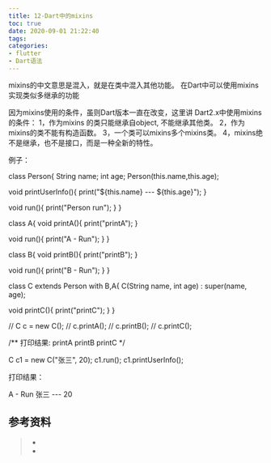 ```yaml
---
title: 12-Dart中的mixins
toc: true
date: 2020-09-01 21:22:40
tags:
categories:
- flutter
- Dart语法
---
```


mixins的中文意思是混入，就是在类中混入其他功能。
在Dart中可以使用mixins实现类似多继承的功能

因为mixins使用的条件，虽则Dart版本一直在改变，这里讲 Dart2.x中使用mixins的条件：
1，作为mixins 的类只能继承自object, 不能继承其他类。
2，作为mixins的类不能有构造函数。
3，一个类可以mixins多个mixins类。
4，mixins绝不是继承，也不是接口，而是一种全新的特性。

例子：

class Person{
  String name;
  int age;
  Person(this.name,this.age);

  void printUserInfo(){
    print("${this.name} --- ${this.age}");
  }

  void run(){
    print("Person run");
  }
}

class A{
  void printA(){
    print("printA");
  }

  void run(){
    print("A - Run");
  }
}

class B{
  void printB(){
    print("printB");
  }

  void run(){
    print("B - Run");
  }
}

class C extends Person with B,A{
  C(String name, int age) : super(name, age);

  void printC(){
    print("printC");
  }
}


  // C c = new C();
  // c.printA();
  // c.printB();
  // c.printC();

  /** 打印结果:
printA
printB
printC
   */

  C c1 = new C("张三", 20);
  c1.run();
  c1.printUserInfo();

打印结果：

A - Run
张三 --- 20



## 参考资料
> - []()
> - []()
